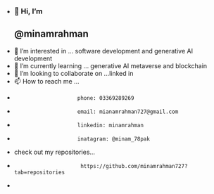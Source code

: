 - <h3>👋 Hi, I’m <h2>@minamrahman</h2></h3>
- 👀 I’m interested in ... software development and generative AI development
- 🌱 I’m currently learning ... generative AI metaverse and blockchain
- 💞️ I’m looking to collaborate on ...linked in
- 📫 How to reach me ...
-                         phone: 03369289269
-                         email: mianamrahman727@gmail.com
-                         linkedin: minamrahman
-                         inatagram: @minam_78pak
- check out my repositories...
-                          https://github.com/minamrahman727?tab=repositories
-                         

<!---
minamrahman727/minamrahman727 is a ✨ special ✨ repository because its `README.md` (this file) appears on your GitHub profile.
You can click the Preview link to take a look at your changes.
--->
